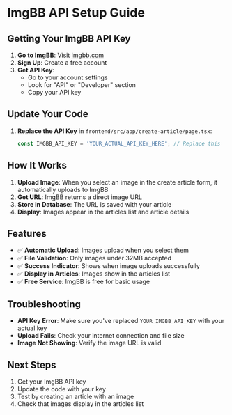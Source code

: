 # ImgBB API Setup Guide

## Getting Your ImgBB API Key

1. **Go to ImgBB**: Visit [imgbb.com](https://imgbb.com/)
2. **Sign Up**: Create a free account
3. **Get API Key**: 
   - Go to your account settings
   - Look for "API" or "Developer" section
   - Copy your API key

## Update Your Code

1. **Replace the API Key** in `frontend/src/app/create-article/page.tsx`:
   ```typescript
   const IMGBB_API_KEY = 'YOUR_ACTUAL_API_KEY_HERE'; // Replace this
   ```

## How It Works

1. **Upload Image**: When you select an image in the create article form, it automatically uploads to ImgBB
2. **Get URL**: ImgBB returns a direct image URL
3. **Store in Database**: The URL is saved with your article
4. **Display**: Images appear in the articles list and article details

## Features

- ✅ **Automatic Upload**: Images upload when you select them
- ✅ **File Validation**: Only images under 32MB accepted
- ✅ **Success Indicator**: Shows when image uploads successfully
- ✅ **Display in Articles**: Images show in the articles list
- ✅ **Free Service**: ImgBB is free for basic usage

## Troubleshooting

- **API Key Error**: Make sure you've replaced `YOUR_IMGBB_API_KEY` with your actual key
- **Upload Fails**: Check your internet connection and file size
- **Image Not Showing**: Verify the image URL is valid

## Next Steps

1. Get your ImgBB API key
2. Update the code with your key
3. Test by creating an article with an image
4. Check that images display in the articles list 